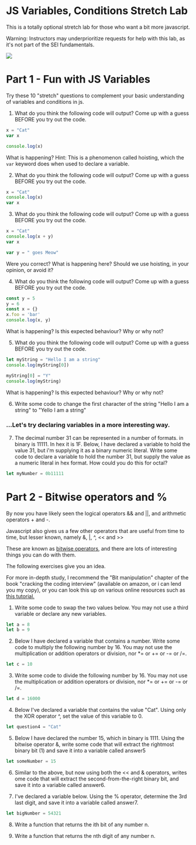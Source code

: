 # JS Variables, Conditions Stretch Lab

This is a totally optional stretch lab for those who want a bit more javascript. 

Warning: Instructors may underprioritize requests for help with this lab, as it's not part of the SEI fundamentals.

<img src="https://media1.giphy.com/media/uuocoePH1mkVy/200w.gif?cid=82a1493bgn3yvpo81jd0csdwn7aoljden8z5lsy0n3scrzin&rid=200w.gif&ct=g" >


# Part 1 - Fun with JS Variables


Try these 10 "stretch" questions to complement your basic understanding of variables and conditions in js.

1. What do you think the following code will output? Come up with a guess BEFORE you try out the code.
```js
x = "Cat"
var x

console.log(x)
```

What is happening? Hint: This is a phenomenon called hoisting, which the `var` keyword does when used to declare a variable.

2. What do you think the following code will output? Come up with a guess BEFORE you try out the code.
```js
x = "Cat"
console.log(x)
var x
```

3. What do you think the following code will output? Come up with a guess BEFORE you try out the code.
```js
x = "Cat"
console.log(x + y)
var x

var y = " goes Meow"
```

Were you correct? What is happening here?
Should we use hoisting, in your opinion, or avoid it?

4. What do you think the following code will output? Come up with a guess BEFORE you try out the code.
```js
const y = 5
y = 6
const x = {}
x.foo = 'bar'
console.log(x, y)
```

What is happening? Is this expected behaviour? Why or why not?

5. What do you think the following code will output? Come up with a guess BEFORE you try out the code.
```js
let myString = "Hello I am a string"
console.log(myString[0])

myString[0] = "Y"
console.log(myString)
```

What is happening? Is this expected behaviour? Why or why not? 

6. Write some code to change the first character of the string "Hello I am a string" to "Yello I am a string"


### ...Let's try declaring variables in a more interesting way.

7. The decimal number 31 can be represented in a number of formats. in binary is 11111. In hex it is 1F. Below, I have declared a variable to hold the value 31, but i'm supplying it as a binary numeric literal. Write some code to declare a variable to hold the number 31, but supply the value as a numeric literal in hex format. How could you do this for octal?

```js
let myNumber = 0b11111
```



# Part 2 - Bitwise operators and %

By now you have likely seen the logical operators && and ||, and arithmetic operators + and -.

Javascript also gives us a few other operators that are useful from time to time, but lesser known, namely &, |, ^, << and >>

These are known as <a href="https://www.w3schools.com/js/js_bitwise.asp">bitwise operators</a>, and there are lots of interesting things you can do with them.

The following exercises give you an idea.

For more in-depth study, I recommend the "Bit manipulation" chapter of the book "cracking the coding interview" (available on amazon, or i can lend you my copy), or you can look this up on various online resources such as <a href="https://www.hackerearth.com/practice/basic-programming/bit-manipulation/basics-of-bit-manipulation/tutorial/">this tutorial.</a>


1. Write some code to swap the two values below. You may not use a third variable or declare any new variables.
```js
let a = 8
let b = 9
```

2. Below I have declared a variable that contains a number. Write some code to multiply the following number by 16. You may not use the multiplication or addition operators or division, nor *= or += or -= or /=.

```js
let c = 10
```


3. Write some code to divide the following number by 16. You may not use the multiplication or addition operators or division, nor *= or += or -= or /=.

```js
let d = 16000
```

4. Below I've declared a variable that contains the value "Cat". Using only the XOR operator ^, set the value of this variable to 0.

```js
let question4 = "Cat"
```

5. Below I have declared the number 15, which in binary is 1111. Using the bitwise operator &, write some code that will extract the rightmost binary bit (1) and save it into a variable called answer5

```js
let someNumber = 15
```

6. Similar to the above, but now using both the << and & operators, writes ome code that will extract the second-from-the-right binary bit, and save it into a variable called answer6.

7. I've declared a variable below. Using the % operator, determine the 3rd last digit, and save it into a variable called answer7.

```js
let bigNumber = 54321
```

8. Write a function that returns the ith bit of any number n.

9. Write a function that returns the nth digit of any number n.
